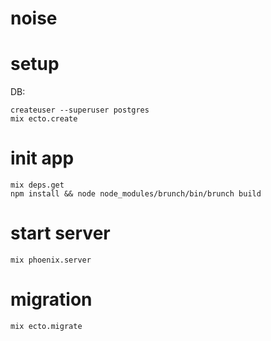 # noise

# setup

DB:
```
createuser --superuser postgres
mix ecto.create
```
# init app

```
mix deps.get
npm install && node node_modules/brunch/bin/brunch build
```

# start server
```
mix phoenix.server
```

# migration
```
mix ecto.migrate
```